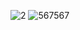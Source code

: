 
![2](https://user-images.githubusercontent.com/86332370/170799908-a1857940-bd69-4545-9377-da70fda5c2a9.png)
![567567](https://user-images.githubusercontent.com/86332370/170615276-51220c4d-61eb-41d4-ae53-5e051d31a9d1.png)



